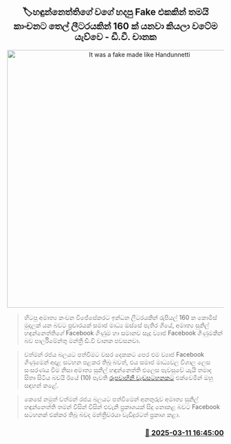 <p align='center'><b><h2 align='center' title='It was a fake made like Handunnetti's that spread the rumor that a liter of oil costs 160 rupees - D.V. Chanaka'>🏷හඳුන්නෙත්තිගේ වගේ හදපු Fake එකකින් තමයි කාංචනට තෙල් ලීටරයකින් 160 ක් යනවා කියලා වටේම යැව්​වෙ - ඩී.වී. චානක</h2></b></p>
<p align='center'><img src='https://helakuru.sgp1.cdn.digitaloceanspaces.com/esana/images/lib/dv-chanaka-hiru.jpg' width='600' alt='It was a fake made like Handunnetti's that spread the rumor that a liter of oil costs 160 rupees - D.V. Chanaka'></p>

> හිටපු අමාත්‍ය කංචන විජේසේකරට ඉන්ධන ලීටරයකින් රුපියල් 160 ක කොමිස් මුදලක් යන බවට ප්‍රචාරයක් සමාජ මාධ්‍ය ඔස්සේ පැතිර ගියේ, අමාත්‍ය සුනිල් හඳුන්නෙත්තිගේ Facebook ගිණුම හා සමානව සෑදූ ව්‍යාජ Facebook ගිණුමකින් බව පාර්ලිමේන්තු මන්ත්‍රී ඩී.වී චානක පවසනවා.

> වත්මන් රජය බලයට පත්වීමට වසර දෙකකට පෙර එම ව්‍යාජ Facebook ගිණුමෙන් අදාළ සටහන පළකර තිබූ බවත්, එය සමාජ මාධ්‍යවල විශාල ලෙස සංසරණය වීම නිසා අමාත්‍ය සුනිල් හඳුන්නෙත්ති එලෙස පැවසුවේ යැයි තමාද සිතා සිටිය බවයි ඊයේ (10) පැවති <a href='https://youtu.be/Z-J2AuyuZvM?t=4447'>රූපවාහිනී වැඩසටහනකට</a> එක්වෙමින් ඔහු සඳහන් කළේ.

> කෙසේ නමුත් වත්මන් රජය බලයට පත්වීමෙන් අනතුරුව අමාත්‍ය සුනිල් හඳුන්නෙත්ති තමන් විසින් විසින් එවැනි ප්‍රකාශයක් සිදු නොකළ බවට Facebook සටහනක් එක්කර තිබූ බවද මන්ත්‍රීවරයා වැඩිදුරටත් ප්‍රකාශ කළා.



<h3 align='right'><a href='https://www.helakuru.lk/esana/p/108255/'>📅 2025-03-11 16:45:00</a></h3>
